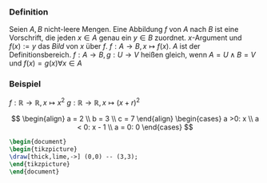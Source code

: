 ### Definition
Seien $A, B$ nicht-leere Mengen. Eine Abbildung $f$ von $A$ nach $B$ ist eine Vorschrift, die jeden $x \in A$ genau ein $y \in B$ zuordnet.
$x$-Argument und $f(x) :=y$ das _Bild_ von $x$ über $f$. 
$f: A \to B, x \mapsto f(x)$. $A$ ist der Definitionsbereich.
$f: A \to B, g: U \to V$ heißen gleich, wenn $A=U \land B=V$ und $f(x) = g(x) \forall x \in A$
### Beispiel
$f: \mathbb{R} \to \mathbb{R}, x \mapsto x^{2}$
$g: \mathbb{R} \to \mathbb{R}, x \mapsto (x+r)^{2}$

$$
\begin{align}
a = 2 \\
b = 3   \\
c = 7
\end{align}
\begin{cases}
a >0: x \\
a < 0: x - 1 \\
a = 0: 0
\end{cases}
$$

```tikz
\begin{document}
\begin{tikzpicture}
\draw[thick,lime,->] (0,0) -- (3,3);
\end{tikzpicture}
\end{document}
```

